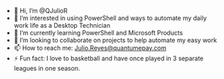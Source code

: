 - 👋 Hi, I’m @QJulioR
- 👀 I’m interested in using PowerShell and ways to automate my daily work life as a Desktop Technician
- 🌱 I’m currently learning PowerShell and Microsoft Products
- 💞️ I’m looking to collaborate on projects to help automate my easy work
- 📫 How to reach me: Julio.Reyes@quantumepay.com    
- ⚡ Fun fact: I love to basketball and have once played in 3 separate leagues in one season.

<!---
QJulioR/QJulioR is a ✨ special ✨ repository because its `README.md` (this file) appears on your GitHub profile.
You can click the Preview link to take a look at your changes.
--->
